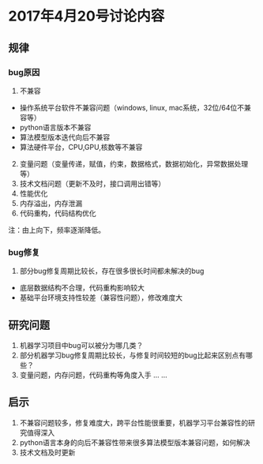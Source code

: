 # 2017年4月20号讨论内容
## 规律
### bug原因
1. 不兼容
  - 操作系统平台软件不兼容问题（windows, linux, mac系统，32位/64位不兼容等）
  - python语言版本不兼容
  - 算法模型版本迭代向后不兼容
  - 算法硬件平台，CPU,GPU,核数等不兼容
2. 变量问题（变量传递，赋值，约束，数据格式，数据初始化，异常数据处理等）
3. 技术文档问题（更新不及时，接口调用出错等）
4. 性能优化
5. 内存溢出，内存泄漏
6. 代码重构，代码结构优化

注：由上向下，频率逐渐降低。

### bug修复
1. 部分bug修复周期比较长，存在很多很长时间都未解决的bug
  - 底层数据结构不合理，代码重构影响较大
  - 基础平台环境支持性较差（兼容性问题），修改难度大

## 研究问题
1. 机器学习项目中bug可以被分为哪几类？
2. 部分机器学习bug修复周期比较长，与修复时间较短的bug比起来区别点有哪些？
3. 变量问题，内存问题，代码重构等角度入手 ... ...

## 启示
1. 不兼容问题较多，修复难度大，跨平台性能很重要，机器学习平台兼容性的研究值得深入
2. python语言本身的向后不兼容性带来很多算法模型版本兼容问题，如何解决
3. 技术文档及时更新
